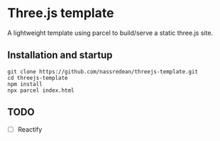 # Three.js template

A lightweight template using parcel to build/serve a static three.js site.

##  Installation and startup

```
git clone https://github.com/nassredean/threejs-template.git
cd threejs-template
npm install
npx parcel index.html
```

## TODO
- [ ] Reactify
